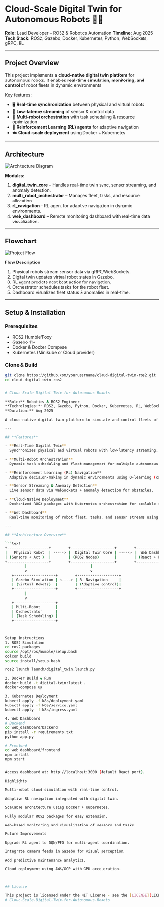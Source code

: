 # Cloud-Scale Digital Twin for Autonomous Robots 🚀🤖

**Role:** Lead Developer – ROS2 & Robotics Automation
**Timeline:** Aug 2025
**Tech Stack:** ROS2, Gazebo, Docker, Kubernetes, Python, WebSockets, gRPC, RL

---

## **Project Overview**

This project implements a **cloud-native digital twin platform** for autonomous robots. It enables **real-time simulation, monitoring, and control** of robot fleets in dynamic environments.

Key features:

- 🖥️ **Real-time synchronization** between physical and virtual robots
- 📡 **Low-latency streaming** of sensor & control data
- 🤖 **Multi-robot orchestration** with task scheduling & resource optimization
- 🧠 **Reinforcement Learning (RL) agents** for adaptive navigation
- ☁️ **Cloud-scale deployment** using Docker + Kubernetes

---

## **Architecture**

![Architecture Diagram](docs/architecture_diagram.png)

**Modules:**

1. **digital_twin_core** – Handles real-time twin sync, sensor streaming, and anomaly detection.
2. **multi_robot_orchestrator** – Manages fleet, tasks, and resource allocation.
3. **rl_navigation** – RL agent for adaptive navigation in dynamic environments.
4. **web_dashboard** – Remote monitoring dashboard with real-time data visualization.

---

## **Flowchart**

![Project Flow](docs/flowchart.png)

**Flow Description:**

1. Physical robots stream sensor data via gRPC/WebSockets.
2. Digital twin updates virtual robot states in Gazebo.
3. RL agent predicts next best action for navigation.
4. Orchestrator schedules tasks for the robot fleet.
5. Dashboard visualizes fleet status & anomalies in real-time.

---

## **Setup & Installation**

### **Prerequisites**
- ROS2 Humble/Foxy
- Gazebo 11+
- Docker & Docker Compose
- Kubernetes (Minikube or Cloud provider)

### **Clone & Build**
```bash
git clone https://github.com/yourusername/cloud-digital-twin-ros2.git
cd cloud-digital-twin-ros2


# Cloud-Scale Digital Twin for Autonomous Robots

**Role:** Robotics & ROS2 Engineer
**Technologies:** ROS2, Gazebo, Python, Docker, Kubernetes, RL, WebSockets, React
**Duration:** Aug 2025

A cloud-native digital twin platform to simulate and control fleets of autonomous robots in real-time. Enables predictive control, anomaly detection, adaptive navigation, and multi-robot orchestration.

---

## **Features**

- **Real-Time Digital Twin**
  Synchronizes physical and virtual robots with low-latency streaming.

- **Multi-Robot Orchestration**
  Dynamic task scheduling and fleet management for multiple autonomous robots.

- **Reinforcement Learning (RL) Navigation**
  Adaptive decision-making in dynamic environments using Q-learning (can extend to DQN/PPO).

- **Sensor Streaming & Anomaly Detection**
  Live sensor data via WebSockets + anomaly detection for obstacles.

- **Cloud-Native Deployment**
  Dockerized ROS2 packages with Kubernetes orchestration for scalable cloud simulation.

- **Web Dashboard**
  Real-time monitoring of robot fleet, tasks, and sensor streams using React + Flask.

---

## **Architecture Overview**

```text
+-------------------+        +--------------------+        +-------------------+
|   Physical Robot  | -----> |  Digital Twin Core | -----> |  Web Dashboard    |
| (Sensors + Act.)  |        | (ROS2 Nodes)       |        | (React + Flask)   |
+-------------------+        +--------------------+        +-------------------+
         |                             |
         v                             v
   +-------------------+        +-------------------+
   | Gazebo Simulation | <----> | RL Navigation     |
   | (Virtual Robots)  |        | (Adaptive Control)|
   +-------------------+        +-------------------+
         |
         v
   +-------------------+
   | Multi-Robot       |
   | Orchestrator      |
   | (Task Scheduling) |
   +-------------------+



Setup Instructions
1. ROS2 Simulation
cd ros2_packages
source /opt/ros/humble/setup.bash
colcon build
source install/setup.bash

ros2 launch launch/digital_twin.launch.py

2. Docker Build & Run
docker build -t digital-twin:latest .
docker-compose up

3. Kubernetes Deployment
kubectl apply -f k8s/deployment.yaml
kubectl apply -f k8s/service.yaml
kubectl apply -f k8s/ingress.yaml

4. Web Dashboard
# Backend
cd web_dashboard/backend
pip install -r requirements.txt
python app.py

# Frontend
cd web_dashboard/frontend
npm install
npm start


Access dashboard at: http://localhost:3000 (default React port).

Highlights

Multi-robot cloud simulation with real-time control.

Adaptive RL navigation integrated with digital twin.

Scalable architecture using Docker + Kubernetes.

Fully modular ROS2 packages for easy extension.

Web-based monitoring and visualization of sensors and tasks.

Future Improvements

Upgrade RL agent to DQN/PPO for multi-agent coordination.

Integrate camera feeds in Gazebo for visual perception.

Add predictive maintenance analytics.

Cloud deployment using AWS/GCP with GPU acceleration.



## License

This project is licensed under the MIT License - see the [LICENSE](LICENSE) file for details.
#   C l o u d - S c a l e - D i g i t a l - T w i n - f o r - A u t o n o m o u s - R o b o t s 
 
 

